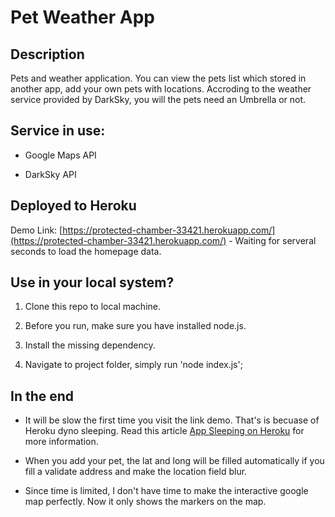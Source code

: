 # Pet Weather App

## Description 

Pets and weather application. You can view the pets list which stored in another app, add your own pets with locations. Accroding to the weather service provided by DarkSky, you will the pets need an Umbrella or not. 

## Service in use: 

* Google Maps API

* DarkSky API
 
## Deployed to Heroku

Demo Link: [https://protected-chamber-33421.herokuapp.com/](https://protected-chamber-33421.herokuapp.com/) - Waiting for serveral seconds to load the homepage data.


## Use in your local system?

1. Clone this repo to local machine. 

2. Before you run, make sure you have installed node.js.

3. Install the missing dependency. 

4. Navigate to project folder, simply run 'node index.js';

## In the end

* It will be slow the first time you visit the link demo. That's is becuase of Heroku dyno sleeping. Read this article [App Sleeping on Heroku](https://blog.heroku.com/app_sleeping_on_heroku) for more information. 

* When you add your pet, the lat and long will be filled automatically if you fill a validate address and make the location field blur. 

* Since time is limited, I don't have time to make the interactive google map perfectly. Now it only shows the markers on the map.



